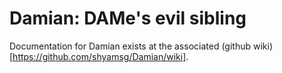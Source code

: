 # Damian: DAMe's evil sibling

Documentation for Damian exists at the associated (github wiki)[https://github.com/shyamsg/Damian/wiki].
